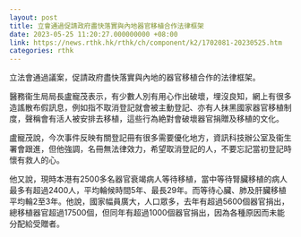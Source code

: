 ```yaml
---
layout: post
title: 立會通過促請政府盡快落實與內地器官移植合作法律框架
date: 2023-05-25 11:20:27.000000000 +08:00
link: https://news.rthk.hk/rthk/ch/component/k2/1702081-20230525.htm
categories: rthk
---
```


立法會通過議案，促請政府盡快落實與內地的器官移植合作的法律框架。

醫務衞生局局長盧寵茂表示，有少數人別有用心作出破壞，埋沒良知，網上有很多造謠散布假訊息，例如指不取消登記就會被主動登記、亦有人抹黑國家器官移植制度，聲稱會有活人被安排去移植，這些行為絶對會破壞器官捐贈及移植的文化。

盧寵茂說，今次事件反映有關登記冊有很多需要優化地方，資訊科技辦公室及衞生署會跟進，但他強調，名冊無法律效力，希望取消登記的人，不要忘記當初登記時懷有救人的心。

他又說，現時本港有2500多名器官衰竭病人等待移植，當中等待腎臟移植的病人最多有超過2400人，平均輪候時間5年、最長29年。而等待心臟、肺及肝臟移植平均輪2至3年。他說，國家幅員廣大，人口眾多，去年有超過5600個器官捐出，總移植器官超過17500個，但同年有超過1000個器官捐出，因為各種原因而未能分配給受贈者。
